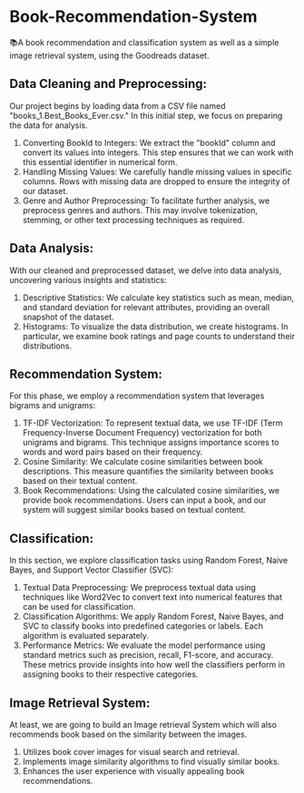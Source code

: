 # Book-Recommendation-System
📚A book recommendation and classification system as well as a simple image retrieval system, using the Goodreads dataset.

## Data Cleaning and Preprocessing:

Our project begins by loading data from a CSV file named "books_1.Best_Books_Ever.csv." In this initial step, we focus on preparing the data for analysis.
1.  Converting BookId to Integers: We extract the "bookId" column and convert its values into integers. This step ensures that we can work with this essential identifier in numerical form.
2.  Handling Missing Values: We carefully handle missing values in specific columns. Rows with missing data are dropped to ensure the integrity of our dataset.
3.  Genre and Author Preprocessing: To facilitate further analysis, we preprocess genres and authors. This may involve tokenization, stemming, or other text processing techniques as required.

## Data Analysis:

With our cleaned and preprocessed dataset, we delve into data analysis, uncovering various insights and statistics:
1.  Descriptive Statistics: We calculate key statistics such as mean, median, and standard deviation for relevant attributes, providing an overall snapshot of the dataset.
2.  Histograms: To visualize the data distribution, we create histograms. In particular, we examine book ratings and page counts to understand their distributions.

## Recommendation System:

For this phase, we employ a recommendation system that leverages bigrams and unigrams:
1.  TF-IDF Vectorization: To represent textual data, we use TF-IDF (Term Frequency-Inverse Document Frequency) vectorization for both unigrams and bigrams. This technique assigns importance scores to words and word pairs based on their frequency.
2.  Cosine Similarity: We calculate cosine similarities between book descriptions. This measure quantifies the similarity between books based on their textual content.
3.  Book Recommendations: Using the calculated cosine similarities, we provide book recommendations. Users can input a book, and our system will suggest similar books based on textual content.

## Classification:

In this section, we explore classification tasks using Random Forest, Naive Bayes, and Support Vector Classifier (SVC):
1.  Textual Data Preprocessing: We preprocess textual data using techniques like Word2Vec to convert text into numerical features that can be used for classification.
2.  Classification Algorithms: We apply Random Forest, Naive Bayes, and SVC to classify books into predefined categories or labels. Each algorithm is evaluated separately.
3.  Performance Metrics: We evaluate the model performance using standard metrics such as precision, recall, F1-score, and accuracy. These metrics provide insights into how well the classifiers perform in assigning books to their respective categories.

## Image Retrieval System:

At least, we are going to build an Image retrieval System which will also recommends book based on the similarity between the images.
1.  Utilizes book cover images for visual search and retrieval.
2.  Implements image similarity algorithms to find visually similar books.
3.  Enhances the user experience with visually appealing book recommendations.
